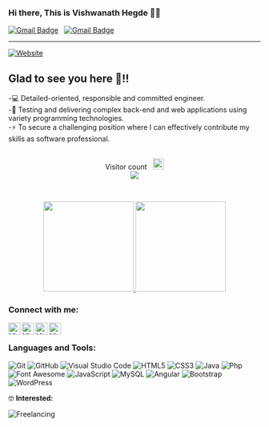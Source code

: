 ### Hi there, This is Vishwanath Hegde 👋🏻<br>

[![Gmail Badge](https://img.shields.io/badge/-vishwahegde27@gmail.com-c14438?style=flat-square&logo=Gmail&logoColor=white&link=mailto:vishwahegde27@gmail.com)](mailto:vishwahegde27@gmail.com) &nbsp; 
[![Gmail Badge](https://img.shields.io/badge/-vishwahegde1996@gmail.com-c14438?style=flat-square&logo=Gmail&logoColor=white&link=mailto:vishwahegde1996@gmail.com)](mailto:vishwahegde1996@gmail.com)
<br>

---

[![Website](https://visme.co/blog/wp-content/uploads/powerpoint-animation-how-to-add-animation-to-powerpoint.gif)](https://firetechie.github.io)

## Glad to see you here 🤩!!

-💻 Detailed-oriented, responsible and committed engineer. <br>
-🎀 Testing and delivering complex back-end and web applications using variety programming technologies. <br>
-⚡ To secure a challenging position where I can effectively contribute my skills as software professional. <br><br>

<p align="center"> 
  Visitor count &nbsp; <img src="https://github.com/TheDudeThatCode/TheDudeThatCode/blob/master/Assets/Earth.gif" width="22px"><br>
  <img src="https://profile-counter.glitch.me/firetechie/count.svg" />
</p><br>

<p align="center">
<a href="https://github.com/firetechie">
    <img height="180em" src="https://github-readme-stats.vercel.app/api?username=firetechie&show_icons=true&theme=vision-friendly-dark" />
    <img height="180em" src="https://github-readme-stats.vercel.app/api/top-langs/?username=firetechie&theme=vision-friendly-dark&layout=compact" /><br>
</a>
</p>

### Connect with me: <br>

<a href="https://linkedin.com/in/firetechie">
    <img align="left" alt="Vishwanath Hegde | Linkedin" width="24px" src="https://cdn2.iconfinder.com/data/icons/social-media-2285/512/1_Linkedin_unofficial_colored_svg-1024.png" /></a>
<a href="https://instagram.com/mr.karunadu">
    <img align="left" alt="Vishwanath Hegde | Instagram" width="24px" src="https://cdn2.iconfinder.com/data/icons/social-media-2285/512/1_Instagram_colored_svg_1-1024.png" /></a>
<a href="https://www.facebook.com/firetechie">
    <img align="left" alt="Vishwanath Hegde | Facebook" width="24px" src="https://cdn1.iconfinder.com/data/icons/social-media-2285/512/Colored_Facebook3_svg-1024.png" /></a>
<a href="https://www.twitter.com/firetechie">
    <img align="left" alt="Vishwanath Hegde | Twitter" width="24px" src="https://cdn2.iconfinder.com/data/icons/social-media-2285/512/1_Twitter3_colored_svg-1024.png" /></a><br/>
    
### Languages and Tools: <br>

![Git](https://img.shields.io/badge/-Git-000000?style=flat&logo=git&logoColor=F05032&labelColor=ffffff)
![GitHub](https://img.shields.io/badge/-GitHub-000000?style=flat&logo=github&logoColor=000000&labelColor=ffffff)
![Visual Studio Code](https://img.shields.io/badge/-VSCode-000000?style=flat&logo=visual-studio-code&labelColor=007ACC)
![HTML5](https://img.shields.io/badge/-HTML5-000000?style=flat&logo=html5&logoColor=ffffff&labelColor=E34F26)
![CSS3](https://img.shields.io/badge/-CSS3-000000?style=flat&logo=css3&logoColor=ffffff&labelColor=1572B6) 
![Java](https://img.shields.io/badge/-Java-000000?style=flat&logo=java&logoColor=red&labelColor=white)
![Php](https://img.shields.io/badge/-Php-000000?style=flat&logo=php&logoColor=white&labelColor=blueviolet) 
![Font Awesome](https://img.shields.io/badge/-font%20awesome-000000?style=flat&logo=font-awesome&logoColor=339AF0&labelColor=ffffff)
![JavaScript](https://img.shields.io/badge/-JavaScript-000000?style=flat&logo=javascript&labelColor=323330)
![MySQL](https://img.shields.io/badge/-MySQL-000000?style=flat&logo=mysql&labelColor=ffffff)
![Angular](https://img.shields.io/badge/-Angular-000000?style=flat&logo=angular&labelColor=ff0000)
![Bootstrap](https://img.shields.io/badge/-Bootstrap-000000?style=flat&logo=bootstrap&logoColor=ffffff&labelColor=563D7C)
![WordPress](https://img.shields.io/badge/-WordPress-000000?style=flat&logo=wordpress&labelColor=007ACC)<br>

🤓 **Interested:** <br>

![Freelancing](https://img.shields.io/badge/-Freelancer-000000?style=flat&logo=freelancer&labelColor=FFFFFF)
